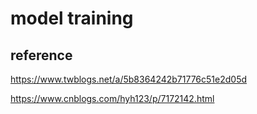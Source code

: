 # model training



## reference

https://www.twblogs.net/a/5b8364242b71776c51e2d05d        

https://www.cnblogs.com/hyh123/p/7172142.html